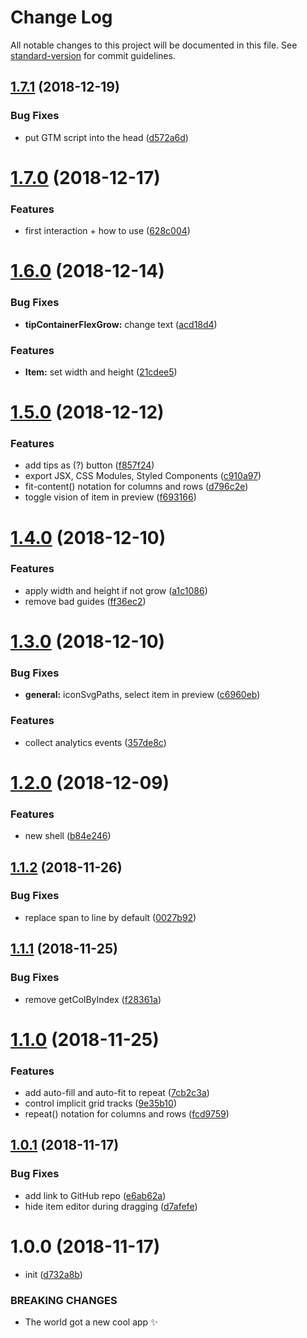 # Change Log

All notable changes to this project will be documented in this file. See [standard-version](https://github.com/conventional-changelog/standard-version) for commit guidelines.

<a name="1.7.1"></a>
## [1.7.1](https://gitlab.com/sukazavr/css-grid-layout-generator/compare/v1.7.0...v1.7.1) (2018-12-19)


### Bug Fixes

* put GTM script into the head ([d572a6d](https://gitlab.com/sukazavr/css-grid-layout-generator/commit/d572a6d))



<a name="1.7.0"></a>
# [1.7.0](https://gitlab.com/sukazavr/css-grid-layout-generator/compare/v1.6.0...v1.7.0) (2018-12-17)


### Features

* first interaction + how to use ([628c004](https://gitlab.com/sukazavr/css-grid-layout-generator/commit/628c004))



<a name="1.6.0"></a>
# [1.6.0](https://gitlab.com/sukazavr/css-grid-layout-generator/compare/v1.5.0...v1.6.0) (2018-12-14)


### Bug Fixes

* **tipContainerFlexGrow:** change text ([acd18d4](https://gitlab.com/sukazavr/css-grid-layout-generator/commit/acd18d4))


### Features

* **Item:** set width and height ([21cdee5](https://gitlab.com/sukazavr/css-grid-layout-generator/commit/21cdee5))



<a name="1.5.0"></a>
# [1.5.0](https://gitlab.com/sukazavr/css-grid-layout-generator/compare/v1.4.0...v1.5.0) (2018-12-12)


### Features

* add tips as (?) button ([f857f24](https://gitlab.com/sukazavr/css-grid-layout-generator/commit/f857f24))
* export JSX, CSS Modules, Styled Components ([c910a97](https://gitlab.com/sukazavr/css-grid-layout-generator/commit/c910a97))
* fit-content() notation for columns and rows ([d796c2e](https://gitlab.com/sukazavr/css-grid-layout-generator/commit/d796c2e))
* toggle vision of item in preview ([f693166](https://gitlab.com/sukazavr/css-grid-layout-generator/commit/f693166))



<a name="1.4.0"></a>
# [1.4.0](https://gitlab.com/sukazavr/css-grid-layout-generator/compare/v1.3.0...v1.4.0) (2018-12-10)


### Features

* apply width and height if not grow ([a1c1086](https://gitlab.com/sukazavr/css-grid-layout-generator/commit/a1c1086))
* remove bad guides ([ff36ec2](https://gitlab.com/sukazavr/css-grid-layout-generator/commit/ff36ec2))



<a name="1.3.0"></a>
# [1.3.0](https://gitlab.com/sukazavr/css-grid-layout-generator/compare/v1.2.0...v1.3.0) (2018-12-10)


### Bug Fixes

* **general:** iconSvgPaths, select item in preview ([c6960eb](https://gitlab.com/sukazavr/css-grid-layout-generator/commit/c6960eb))


### Features

* collect analytics events ([357de8c](https://gitlab.com/sukazavr/css-grid-layout-generator/commit/357de8c))



<a name="1.2.0"></a>
# [1.2.0](https://gitlab.com/sukazavr/css-grid-layout-generator/compare/v1.1.2...v1.2.0) (2018-12-09)


### Features

* new shell ([b84e246](https://gitlab.com/sukazavr/css-grid-layout-generator/commit/b84e246))



<a name="1.1.2"></a>
## [1.1.2](https://gitlab.com/sukazavr/css-grid-layout-generator/compare/v1.1.1...v1.1.2) (2018-11-26)


### Bug Fixes

* replace span to line by default ([0027b92](https://gitlab.com/sukazavr/css-grid-layout-generator/commit/0027b92))



<a name="1.1.1"></a>
## [1.1.1](https://gitlab.com/sukazavr/css-grid-layout-generator/compare/v1.1.0...v1.1.1) (2018-11-25)


### Bug Fixes

* remove getColByIndex ([f28361a](https://gitlab.com/sukazavr/css-grid-layout-generator/commit/f28361a))



<a name="1.1.0"></a>
# [1.1.0](https://gitlab.com/sukazavr/css-grid-layout-generator/compare/v1.0.1...v1.1.0) (2018-11-25)


### Features

* add auto-fill and auto-fit to repeat ([7cb2c3a](https://gitlab.com/sukazavr/css-grid-layout-generator/commit/7cb2c3a))
* control implicit grid tracks ([9e35b10](https://gitlab.com/sukazavr/css-grid-layout-generator/commit/9e35b10))
* repeat() notation for columns and rows ([fcd9759](https://gitlab.com/sukazavr/css-grid-layout-generator/commit/fcd9759))



<a name="1.0.1"></a>
## [1.0.1](https://gitlab.com/sukazavr/css-grid-layout-generator/compare/v1.0.0...v1.0.1) (2018-11-17)


### Bug Fixes

* add link to GitHub repo ([e6ab62a](https://gitlab.com/sukazavr/css-grid-layout-generator/commit/e6ab62a))
* hide item editor during dragging ([d7afefe](https://gitlab.com/sukazavr/css-grid-layout-generator/commit/d7afefe))



<a name="1.0.0"></a>
# 1.0.0 (2018-11-17)


* init ([d732a8b](https://gitlab.com/sukazavr/css-grid-layout-generator/commit/d732a8b))


### BREAKING CHANGES

* The world got a new cool app ✨
